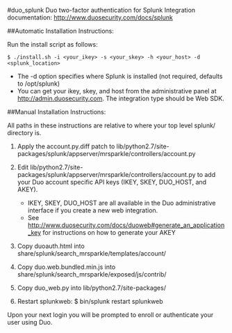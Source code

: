 #duo_splunk
Duo two-factor authentication for Splunk
Integration documentation: <http://www.duosecurity.com/docs/splunk>
 
##Automatic Installation Instructions:

Run the install script as follows:

```
$ ./install.sh -i <your_ikey> -s <your_skey> -h <your_host> -d <splunk_location>
```

- The -d option specifies where Splunk is installed (not required, defaults to /opt/splunk)
- You can get your ikey, skey, and host from the administrative panel at http://admin.duosecurity.com. The integration type should be Web SDK.


##Manual Installation Instructions:

All paths in these instructions are relative to where your top level splunk/ directory is.

1. Apply the account.py.diff patch to lib/python2.7/site-packages/splunk/appserver/mrsparkle/controllers/account.py

2. Edit lib/python2.7/site-packages/splunk/appserver/mrsparkle/controllers/account.py to add your Duo account specific API keys (IKEY, SKEY, DUO_HOST, and AKEY).
    - IKEY, SKEY, DUO_HOST are all available in the Duo administrative interface if you create a new web integration.
    - See http://www.duosecurity.com/docs/duoweb#generate_an_application_key for instructions on how to generate your AKEY

3. Copy duoauth.html into share/splunk/search_mrsparkle/templates/account/

4. Copy duo.web.bundled.min.js into share/splunk/search_mrsparkle/exposed/js/contrib/

5. Copy duo_web.py into lib/python2.7/site-packages/

6. Restart splunkweb: $ bin/splunk restart splunkweb

Upon your next login you will be prompted to enroll or authenticate your user using Duo.
